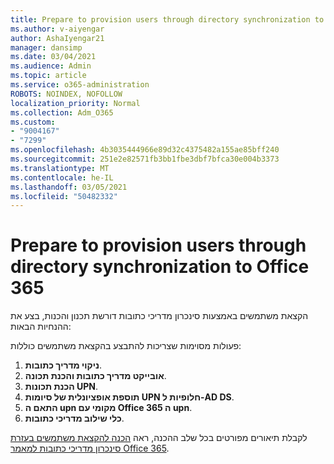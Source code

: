 ```yaml
---
title: Prepare to provision users through directory synchronization to Office 365
ms.author: v-aiyengar
author: AshaIyengar21
manager: dansimp
ms.date: 03/04/2021
ms.audience: Admin
ms.topic: article
ms.service: o365-administration
ROBOTS: NOINDEX, NOFOLLOW
localization_priority: Normal
ms.collection: Adm_O365
ms.custom:
- "9004167"
- "7299"
ms.openlocfilehash: 4b3035444966e89d32c4375482a155ae85bff240
ms.sourcegitcommit: 251e2e82571fb3bb1fbe3dbf7bfca30e004b3373
ms.translationtype: MT
ms.contentlocale: he-IL
ms.lasthandoff: 03/05/2021
ms.locfileid: "50482332"
---
```

# <a name="prepare-to-provision-users-through-directory-synchronization-to-office-365"></a>Prepare to provision users through directory synchronization to Office 365

הקצאת משתמשים באמצעות סינכרון מדריכי כתובות דורשת תכנון והכנות, בצע את ההנחיות הבאות:

פעולות מסוימות שצריכות להתבצע בהקצאת משתמשים כוללות:
1. **ניקוי מדריך כתובות**.
1. **אובייקט מדריך כתובות והכנת תכונה**.
1. **הכנת תכונות UPN**.
1. **תוספת אופציונלית של סיומות UPN חלופיות ל-AD DS**.
1. **התאם ה upn מקומי עם Office 365 ה upn**.
1. **כלי שילוב מדריכי כתובות**.

לקבלת תיאורים מפורטים בכל שלב ההכנה, ראה [הכנה להקצאת משתמשים בעזרת סינכרון מדריכי כתובות למאמר Office 365](https://aka.ms/office365assistantprovisionuserstooffice365).